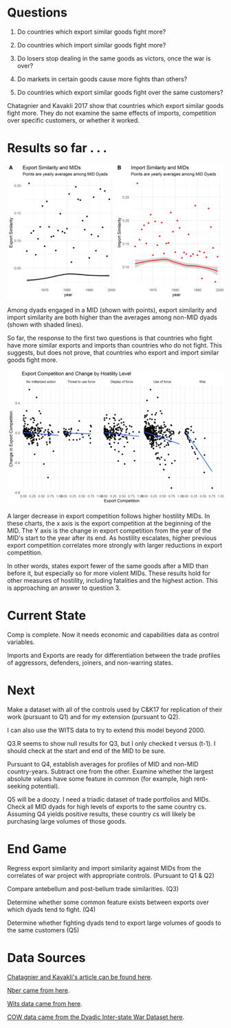 # Questions
1) Do countries which export similar goods fight more?

2) Do countries which import similar goods fight more?

3) Do losers stop dealing in the same goods as victors, once the war is over?

4) Do markets in certain goods cause more fights than others?

5) Do countries which export similar goods fight over the same customers?

Chatagnier and Kavakli 2017 show that countries which export similar goods fight more. They do not examine the same effects of imports, competition over specific customers, or whether it worked.

# Results so far . . .

![](https://github.com/Chris-FSU/Trade.War/blob/master/fig/ExpImpSim.png)

Among dyads engaged in a MID (shown with points), export similarity and import similarity are both higher than the averages among non-MID dyads (shown with shaded lines).

So far, the response to the first two questions is that countries who fight have more similar exports and imports than countries who do not fight. This suggests, but does not prove, that countries who export and import similar goods fight more.

![](https://github.com/Chris-FSU/Trade.War/blob/master/fig/ExpChangeHost.png)

A larger decrease in export competition follows higher hostility MIDs. In these charts, the x axis is the export competition at the beginning of the MID. The Y axis is the change in export competition from the year of the MID's start to the year after its end. As hostility escalates, higher previous export competition correlates more strongly with larger reductions in export competition.

In other words, states export fewer of the same goods after a MID than before it, but especially so for more violent MIDs. These results hold for other measures of hostility, including fatalities and the highest action. This is approaching an answer to question 3.

# Current State

Comp is complete. Now it needs economic and capabilities data as control variables.

Imports and Exports are ready for differentiation between the trade profiles of aggressors, defenders, joiners, and non-warring states.

# Next

Make a dataset with all of the controls used by C&K17 for replication of their work (pursuant to Q1) and for my extension (pursuant to Q2).

I can also use the WITS data to try to extend this model beyond 2000.

Q3.R seems to show null results for Q3, but I only checked t versus (t-1). I should check at the start and end of the MID to be sure.

Pursuant to Q4, establish averages for profiles of MID and non-MID country-years. Subtract one from the other. Examine whether the largest absolute values have some feature in common (for example, high rent-seeking potential).

Q5 will be a doozy. I need a triadic dataset of trade portfolios and MIDs. Check all MID dyads for high levels of exports to the same country cs. Assuming Q4 yields positive results, these country cs will likely be purchasing large volumes of those goods. 

# End Game
Regress export similarity and import similarity against MIDs from the correlates of war project with appropriate controls. (Pursuant to Q1 & Q2)

Compare antebellum and post-bellum trade similarities. (Q3)

Determine whether some common feature exists between exports over which dyads tend to fight. (Q4)

Determine whether fighting dyads tend to export large volumes of goods to the same customers (Q5)

# Data Sources
[Chatagnier and Kavakli's article can be found here](https://journals.sagepub.com/doi/abs/10.1177/0022002715613565?journalCode=jcrb).

[Nber came from here](https://cid.econ.ucdavis.edu/nberus.html).

[Wits data came from here](http://wits.worldbank.org/WITS/WITS/AdvanceQuery/RawTradeData/QueryDefinition.aspx?Page=RawTradeData).

[COW data came from the Dyadic Inter-state War Dataset here](https://correlatesofwar.org/data-sets/COW-war).